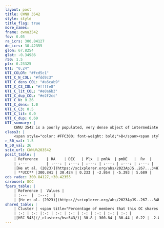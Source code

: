 ```yaml
---
layout: post
title: CWNU 3542
style: style
title_flag: true
more_names: 
fname: cwnu3542
fov: 0.05
ra_icrs: 300.84127
de_icrs: 30.42355
glon: 67.8254
glat: -0.34986
r50: 1.5
plx: 0.23325
UTI: "0.24"
UTI_COLOR: "#fcd5c1"
UTI_C_N_COL: "#fdd9c3"
UTI_C_dens_COL: "#a6cab9"
UTI_C_C3_COL: "#ffffe8"
UTI_C_lit_COL: "#e0a6b3"
UTI_C_dup_COL: "#e2f2cc"
UTI_C_N: 0.26
UTI_C_dens: 1.0
UTI_C_C3: 0.5
UTI_C_lit: 0.0
UTI_C_dup: 0.69
UTI_summary: |
    CWNU 3542 is a poorly populated, very dense object of intermediate C3 quality. It was recently reported in the literature.<br><br>This is likely a unique object, which shares a moderate percentage of members with at least one previously reported entry.
class3: |
    <span style="color: #FFC300; font-weight: bold;">B</span><span style="color: #FFC300; font-weight: bold;">B</span>
r_50_val: 1.5
N_50_val: 26
scix_url: CWNU%203542
posit_table: |
    | Reference    | RA    | DEC   | Plx  | pmRA  | pmDE   |  Rv  |
    | :---         | :---: | :---: | :---: | :---: | :---: | :---: |
    |[He et al. (2023)](https://scixplorer.org/abs/2023ApJS..267...34H) | 300.866 | 30.423 | 0.245 | -2.88 | -5.418 | 5.51 |
    | **UCC** |300.841 | 30.424 | 0.233 | -2.864 | -5.393 | 5.689 | 
cds_radec: 300.84127,+30.42355
carousel: UCC
fpars_table: |
    | Reference |  Values |
    | :---  |  :---:  |
    | [He et al. (2023)](https://scixplorer.org/abs/2023ApJS..267...34H) | `A0=4.3, m-M=12.5, logA=7.1` |
shared_table: |
    | Cluster | <span title="Percentage of members that this OC shares with the ones listed">%</span>   | RA   | DEC   | Plx   | pmRA  | pmDE  | Rv | UTI |
    | :-: | :-: |:-: | :-: | :-: | :-: | :-: | :-: | :-: |
    |[HSC 543](/_clusters/hsc543/)| 30.8 | 300.84 | 30.44 | 0.22 | -2.81 | -5.35 | 5.69 |0.26 |
---
```

